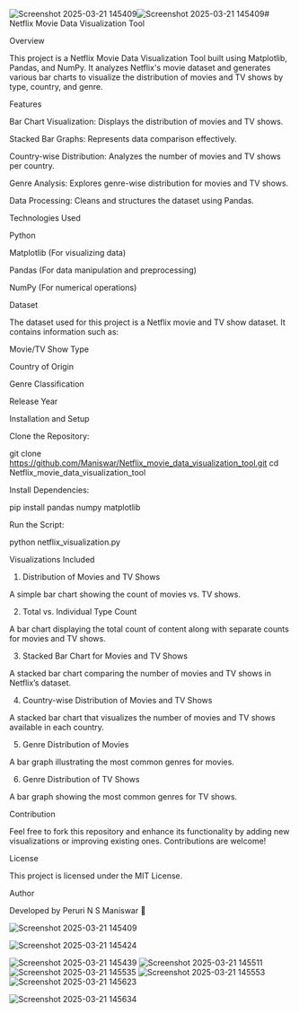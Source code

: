 ![Screenshot 2025-03-21 145409](https://github.com/user-attachments/assets/a71b0640-5f94-4142-904b-854f68b028f7)![Screenshot 2025-03-21 145409](https://github.com/user-attachments/assets/28ec8bcb-3977-40d0-a7e5-fc7dc5514c69)# Netflix Movie Data Visualization Tool

Overview

This project is a Netflix Movie Data Visualization Tool built using Matplotlib, Pandas, and NumPy. It analyzes Netflix's movie dataset and generates various bar charts to visualize the distribution of movies and TV shows by type, country, and genre.

Features

Bar Chart Visualization: Displays the distribution of movies and TV shows.

Stacked Bar Graphs: Represents data comparison effectively.

Country-wise Distribution: Analyzes the number of movies and TV shows per country.

Genre Analysis: Explores genre-wise distribution for movies and TV shows.

Data Processing: Cleans and structures the dataset using Pandas.

Technologies Used

Python

Matplotlib (For visualizing data)

Pandas (For data manipulation and preprocessing)

NumPy (For numerical operations)

Dataset

The dataset used for this project is a Netflix movie and TV show dataset. It contains information such as:

Movie/TV Show Type

Country of Origin

Genre Classification

Release Year

Installation and Setup

Clone the Repository:

git clone https://github.com/Maniswar/Netflix_movie_data_visualization_tool.git
cd Netflix_movie_data_visualization_tool

Install Dependencies:

pip install pandas numpy matplotlib

Run the Script:

python netflix_visualization.py

Visualizations Included

1. Distribution of Movies and TV Shows

A simple bar chart showing the count of movies vs. TV shows.

2. Total vs. Individual Type Count

A bar chart displaying the total count of content along with separate counts for movies and TV shows.

3. Stacked Bar Chart for Movies and TV Shows

A stacked bar chart comparing the number of movies and TV shows in Netflix’s dataset.

4. Country-wise Distribution of Movies and TV Shows

A stacked bar chart that visualizes the number of movies and TV shows available in each country.

5. Genre Distribution of Movies

A bar graph illustrating the most common genres for movies.

6. Genre Distribution of TV Shows

A bar graph showing the most common genres for TV shows.

Contribution

Feel free to fork this repository and enhance its functionality by adding new visualizations or improving existing ones. Contributions are welcome!

License

This project is licensed under the MIT License.

Author

Developed by Peruri N S Maniswar 🚀



![Screenshot 2025-03-21 145409](https://github.com/user-attachments/assets/1e157347-6328-434d-b3a2-7f4debe48209)


![Screenshot 2025-03-21 145424](https://github.com/user-attachments/assets/30024c2f-ed1c-46b5-ae4e-af15eae35544)

![Screenshot 2025-03-21 145439](https://github.com/user-attachments/assets/e9bff963-d60d-4b39-8b1e-535eed557f5d)
![Screenshot 2025-03-21 145511](https://github.com/user-attachments/assets/39a2bc36-0f43-4c4f-838f-ddd962508ebd)
![Screenshot 2025-03-21 145535](https://github.com/user-attachments/assets/2c6c76f9-fa03-4cb1-8c10-52efbb488450)
![Screenshot 2025-03-21 145553](https://github.com/user-attachments/assets/780abd5b-3e03-461d-ae4e-e56eaf574a90)
![Screenshot 2025-03-21 145623](https://github.com/user-attachments/assets/fda008d8-d225-4536-9ad4-ff59ca289360)

![Screenshot 2025-03-21 145634](https://github.com/user-attachments/assets/40507006-2a04-4921-8dec-5d6a0a50a05b)
























